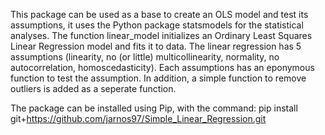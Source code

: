 This package can be used as a base to create an OLS model and test its assumptions, it uses the Python package 
statsmodels for the statistical analyses.
The function linear_model initializes an Ordinary Least Squares Linear Regression model and fits it to data.
The linear regression has 5 assumptions (linearity, no (or little) multicollinearity, normality, no autocorrelation,
homoscedasticity). Each assumptions has an eponymous function to test the assumption. In addition, a simple function to
remove outliers is added as a seperate function. 

The package can be installed using Pip, with the command: pip install git+https://github.com/jarnos97/Simple_Linear_Regression.git
